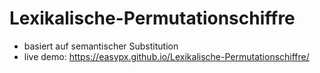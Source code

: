 # Lexikalische-Permutationschiffre
- basiert auf semantischer Substitution
- live demo: https://easypx.github.io/Lexikalische-Permutationschiffre/
